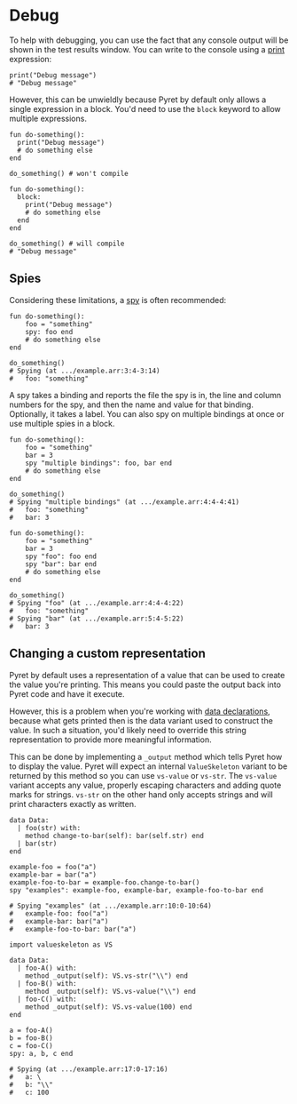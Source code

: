 # Debug

To help with debugging, you can use the fact that any console output will be shown in the test results window. You can write to the console using a [print] expression:

```pyret
print("Debug message")
# "Debug message"
```

However, this can be unwieldly because Pyret by default only allows a single expression in a block. You'd need to use the `block` keyword to allow multiple expressions.

```pyret
fun do-something():
  print("Debug message")
  # do something else
end

do_something() # won't compile
```

```pyret
fun do-something():
  block:
    print("Debug message")
    # do something else
  end
end

do_something() # will compile
# "Debug message"
```

## Spies

Considering these limitations, a [spy][spy] is often recommended:

```pyret
fun do-something():
    foo = "something"
    spy: foo end
    # do something else
end

do_something()
# Spying (at .../example.arr:3:4-3:14)
#   foo: "something"
```

A spy takes a binding and reports the file the spy is in, the line and column numbers for the spy, and then the name and value for that binding. Optionally, it takes a label. You can also spy on multiple bindings at once or use multiple spies in a block.

```pyret
fun do-something():
    foo = "something"
    bar = 3
    spy "multiple bindings": foo, bar end
    # do something else
end

do_something()
# Spying "multiple bindings" (at .../example.arr:4:4-4:41)
#   foo: "something"
#   bar: 3
```

```pyret
fun do-something():
    foo = "something"
    bar = 3
    spy "foo": foo end
    spy "bar": bar end
    # do something else
end

do_something()
# Spying "foo" (at .../example.arr:4:4-4:22)
#   foo: "something"
# Spying "bar" (at .../example.arr:5:4-5:22)
#   bar: 3
```

## Changing a custom representation

Pyret by default uses a representation of a value that can be used to create the value you're printing. This means you could paste the output back into Pyret code and have it execute.

However, this is a problem when you're working with [data declarations], because what gets printed then is the data variant used to construct the value. In such a situation, you'd likely need to override this string representation to provide more meaningful information.

This can be done by implementing a `_output` method which tells Pyret how to display the value. Pyret will expect an internal `ValueSkeleton` variant to be returned by this method so you can use `vs-value` or `vs-str`. The `vs-value` variant accepts any value, properly escaping characters and adding quote marks for strings. `vs-str` on the other hand only accepts strings and will print characters exactly as written.

```pyret
data Data:
  | foo(str) with:
    method change-to-bar(self): bar(self.str) end
  | bar(str)
end

example-foo = foo("a")
example-bar = bar("a")
example-foo-to-bar = example-foo.change-to-bar()
spy "examples": example-foo, example-bar, example-foo-to-bar end

# Spying "examples" (at .../example.arr:10:0-10:64)
#   example-foo: foo("a")
#   example-bar: bar("a")
#   example-foo-to-bar: bar("a")
```

```pyret
import valueskeleton as VS

data Data:
  | foo-A() with:
    method _output(self): VS.vs-str("\\") end
  | foo-B() with:
    method _output(self): VS.vs-value("\\") end
  | foo-C() with:
    method _output(self): VS.vs-value(100) end
end

a = foo-A()
b = foo-B()
c = foo-C()
spy: a, b, c end

# Spying (at .../example.arr:17:0-17:16)
#   a: \
#   b: "\\"
#   c: 100
```

[print]: "https://pyret.org/docs/latest/_global_.html#%28idx._%28gentag._57%29%29"
[spy]: "https://pyret.org/docs/latest/s_spies.html"
[data declarations]: "https://pyret.org/docs/latest/s_declarations.html#%28part._s~3adata-decl%29"

